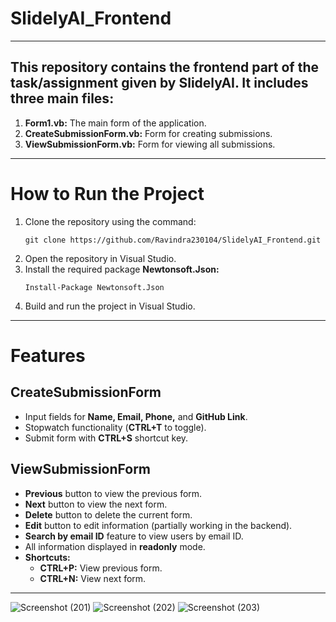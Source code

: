  

# SlidelyAI_Frontend

---

## This repository contains the frontend part of the task/assignment given by SlidelyAI. It includes three main files:
1) **Form1.vb:** The main form of the application.
2) **CreateSubmissionForm.vb:** Form for creating submissions.
3) **ViewSubmissionForm.vb:** Form for viewing all submissions.

---

# How to Run the Project
1) Clone the repository using the command:
    ```
    git clone https://github.com/Ravindra230104/SlidelyAI_Frontend.git
    ```
2) Open the repository in Visual Studio.
3) Install the required package **Newtonsoft.Json:**
    ```
    Install-Package Newtonsoft.Json
    ```
4) Build and run the project in Visual Studio.

---

# Features

## CreateSubmissionForm
- Input fields for **Name, Email, Phone,** and **GitHub Link**.
- Stopwatch functionality (**CTRL+T** to toggle).
- Submit form with **CTRL+S** shortcut key.

## ViewSubmissionForm
- **Previous** button to view the previous form.
- **Next** button to view the next form.
- **Delete** button to delete the current form.
- **Edit** button to edit information (partially working in the backend).
- **Search by email ID** feature to view users by email ID.
- All information displayed in **readonly** mode.
- **Shortcuts:**
    - **CTRL+P:** View previous form.
    - **CTRL+N:** View next form.

---

![Screenshot (201)](https://github.com/Ravindra230104/SlidelyAI_Frontend/assets/110477092/1668b640-86da-494d-a693-a57419688257)
![Screenshot (202)](https://github.com/Ravindra230104/SlidelyAI_Frontend/assets/110477092/98003c72-8f64-4307-a470-bda2bce16845)
![Screenshot (203)](https://github.com/Ravindra230104/SlidelyAI_Frontend/assets/110477092/a2f61b75-4c00-4fed-9909-3963e97395aa)


 
